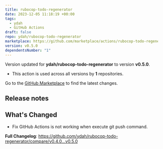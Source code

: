 ```yaml
---
title: rubocop-todo-regenerator
date: 2023-12-05 11:18:19 +00:00
tags:
  - ydah
  - GitHub Actions
draft: false
repo: ydah/rubocop-todo-regenerator
marketplace: https://github.com/marketplace/actions/rubocop-todo-regenerator
version: v0.5.0
dependentsNumber: "1"
---
```



Version updated for **ydah/rubocop-todo-regenerator** to version **v0.5.0**.
- This action is used across all versions by **1** repositories.

Go to the [GitHub Marketplace](https://github.com/marketplace/actions/rubocop-todo-regenerator) to find the latest changes.

## Release notes

## What's Changed
* Fix GitHub Actions is not working when execute git push command.

**Full Changelog**: https://github.com/ydah/rubocop-todo-regenerator/compare/v0.4.0...v0.5.0
